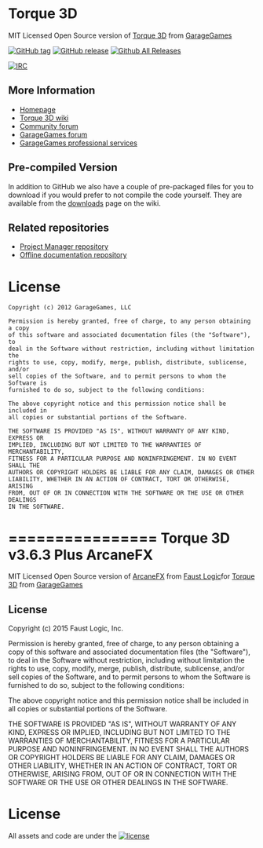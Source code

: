 # Torque 3D

MIT Licensed Open Source version of [Torque 3D](http://torque3d.org) from [GarageGames](http://www.garagegames.com)

[![GitHub tag](https://img.shields.io/github/tag/GarageGames/Torque3D.svg)](https://github.com/GarageGames/Torque3D/tags)
[![GitHub release](https://img.shields.io/github/release/GarageGames/Torque3D.svg)](https://github.com/GarageGames/Torque3D/releases/latest)
[![Github All Releases](https://img.shields.io/github/downloads/GarageGames/Torque3D/total.svg)](https://github.com/GarageGames/Torque3D/releases/latest)

[![IRC](https://img.shields.io/badge/irc-%23garagegames-green.svg)](https://kiwiirc.com/client/irc.maxgaming.net/?nick=wiki_user|?#garagegames)

## More Information

* [Homepage](http://torque3d.org)
* [Torque 3D wiki](http://wiki.torque3d.org)
* [Community forum](http://forums.torque3d.org)
* [GarageGames forum](http://www.garagegames.com/community/forums)
* [GarageGames professional services](http://services.garagegames.com/)

## Pre-compiled Version

In addition to GitHub we also have a couple of pre-packaged files for you to download if you would prefer to not compile the code yourself.
They are available from the [downloads](http://wiki.torque3d.org/main:downloads) page on the wiki.

## Related repositories

* [Project Manager repository](https://github.com/GarageGames/Torque3D-ProjectManager)
* [Offline documentation repository](https://github.com/Torque3D-GameEngine/Torque3D-Documentation)

# License

    Copyright (c) 2012 GarageGames, LLC

    Permission is hereby granted, free of charge, to any person obtaining a copy
    of this software and associated documentation files (the "Software"), to
    deal in the Software without restriction, including without limitation the
    rights to use, copy, modify, merge, publish, distribute, sublicense, and/or
    sell copies of the Software, and to permit persons to whom the Software is
    furnished to do so, subject to the following conditions:
    
    The above copyright notice and this permission notice shall be included in
    all copies or substantial portions of the Software.
    
    THE SOFTWARE IS PROVIDED "AS IS", WITHOUT WARRANTY OF ANY KIND, EXPRESS OR
    IMPLIED, INCLUDING BUT NOT LIMITED TO THE WARRANTIES OF MERCHANTABILITY,
    FITNESS FOR A PARTICULAR PURPOSE AND NONINFRINGEMENT. IN NO EVENT SHALL THE
    AUTHORS OR COPYRIGHT HOLDERS BE LIABLE FOR ANY CLAIM, DAMAGES OR OTHER
    LIABILITY, WHETHER IN AN ACTION OF CONTRACT, TORT OR OTHERWISE, ARISING
    FROM, OUT OF OR IN CONNECTION WITH THE SOFTWARE OR THE USE OR OTHER DEALINGS
    IN THE SOFTWARE.
================
Torque 3D v3.6.3 Plus ArcaneFX
================

MIT Licensed Open Source version of [ArcaneFX](http://arcanefx.com) from [Faust Logic](http://faustlogic.com)for [Torque 3D](http://www.garagegames.com/products/torque-3d) from [GarageGames](http://www.garagegames.com)

License
-------

Copyright (c) 2015 Faust Logic, Inc.

Permission is hereby granted, free of charge, to any person obtaining a copy
of this software and associated documentation files (the "Software"), to
deal in the Software without restriction, including without limitation the
rights to use, copy, modify, merge, publish, distribute, sublicense, and/or
sell copies of the Software, and to permit persons to whom the Software is
furnished to do so, subject to the following conditions:

The above copyright notice and this permission notice shall be included in
all copies or substantial portions of the Software.

THE SOFTWARE IS PROVIDED "AS IS", WITHOUT WARRANTY OF ANY KIND, EXPRESS OR
IMPLIED, INCLUDING BUT NOT LIMITED TO THE WARRANTIES OF MERCHANTABILITY,
FITNESS FOR A PARTICULAR PURPOSE AND NONINFRINGEMENT. IN NO EVENT SHALL THE
AUTHORS OR COPYRIGHT HOLDERS BE LIABLE FOR ANY CLAIM, DAMAGES OR OTHER
LIABILITY, WHETHER IN AN ACTION OF CONTRACT, TORT OR OTHERWISE, ARISING
FROM, OUT OF OR IN CONNECTION WITH THE SOFTWARE OR THE USE OR OTHER DEALINGS
IN THE SOFTWARE.
# License 

All assets and code are under the [![license](https://img.shields.io/github/license/GarageGames/Torque3D.svg)](https://github.com/GarageGames/Torque3D/blob/master/LICENSE.md)
